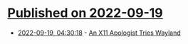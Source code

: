 # [Published on 2022-09-19](index.md)

* [2022-09-19, 04:30:18](https://lobste.rs/s/2s4wrb/x11_apologist_tries_wayland) - [An X11 Apologist Tries Wayland](https://artemis.sh/2022/09/18/wayland-from-an-x-apologist.html)
